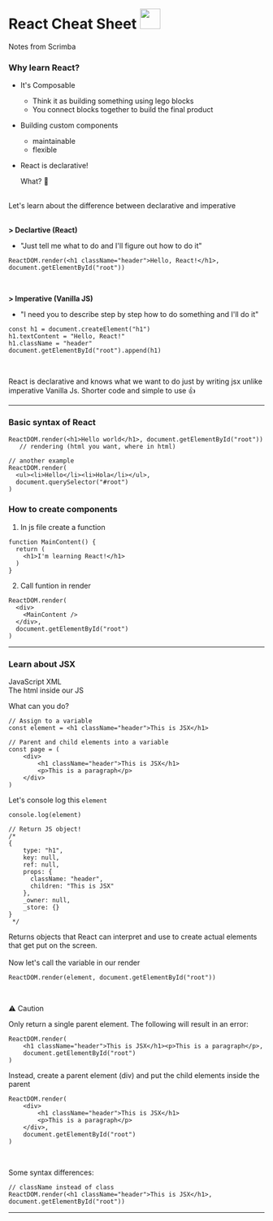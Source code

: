 # React Cheat Sheet <img src="https://cdn.jsdelivr.net/gh/devicons/devicon/icons/react/react-original.svg" width="40" height="40" />


Notes from Scrimba 

### Why learn React?
- It's Composable 
  - Think it as building something using lego blocks 
  - You connect blocks together to build the final product
- Building custom components 
  - maintainable
  - flexible
  
- React is declarative! 

     What? 🤔  
     <br>

Let's learn about the difference between declarative and imperative   
<br>

**> Declartive (React)**

- "Just tell me what to do and I'll figure out how to do it"
````
ReactDOM.render(<h1 className="header">Hello, React!</h1>, document.getElementById("root"))
````
<br>

**> Imperative (Vanilla JS)**

- "I need you to describe step by step how to do something and I'll do it"
````
const h1 = document.createElement("h1")
h1.textContent = "Hello, React!"
h1.className = "header"
document.getElementById("root").append(h1)
````
<br>

React is declarative and knows what we want to do just by writing jsx unlike imperative Vanilla Js. Shorter code and simple to use 👍

---

### Basic syntax of React
````
ReactDOM.render(<h1>Hello world</h1>, document.getElementById("root"))
   // rendering (html you want, where in html)
````
````
// another example 
ReactDOM.render(
  <ul><li>Hello</li><li>Hola</li></ul>, 
  document.querySelector("#root")
)
````
### How to create components

1. In js file create a function 
````
function MainContent() {
  return (
    <h1>I'm learning React!</h1>
  )
}
````
2. Call funtion in render
````
ReactDOM.render(
  <div>
    <MainContent />
  </div>,
  document.getElementById("root")
)
````
---

### Learn about JSX

JavaScript XML <br>
The html inside our JS 

What can you do? 
````
// Assign to a variable 
const element = <h1 className="header">This is JSX</h1>

// Parent and child elements into a variable
const page = (
    <div>
        <h1 className="header">This is JSX</h1>
        <p>This is a paragraph</p>
    </div>
)
````
Let's console log this `element`
````
console.log(element)

// Return JS object!
/*
{
    type: "h1", 
    key: null, 
    ref: null, 
    props: {
      className: "header", 
      children: "This is JSX"
    }, 
    _owner: null, 
    _store: {}
}
 */
 ````
 Returns objects that React can interpret and use to create actual elements that get put on the screen.   
 <br>
 Now let's call the variable in our render
 ````
ReactDOM.render(element, document.getElementById("root"))
````
<br>

⚠️ Caution

Only return a single parent element. The following will result in an error: 
````
ReactDOM.render(
    <h1 className="header">This is JSX</h1><p>This is a paragraph</p>, 
    document.getElementById("root")
)
````
Instead, create a parent element (div) and put the child elements inside the parent
````
ReactDOM.render(
    <div>
        <h1 className="header">This is JSX</h1>
        <p>This is a paragraph</p>
    </div>,
    document.getElementById("root")
)
````
<br>

Some syntax differences:
````
// className instead of class
ReactDOM.render(<h1 className="header">This is JSX</h1>, document.getElementById("root"))
````
---



